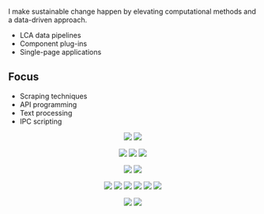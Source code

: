 I make sustainable change happen by elevating computational methods and a data-driven approach.
- LCA data pipelines
- Component plug-ins
- Single-page applications

## Focus
- Scraping techniques
- API programming
- Text processing
- IPC scripting

<p>
<div align="center">
  <img src="https://img.shields.io/badge/Python-3776AB?style=for-the-badge&logo=python&logoColor=white">
  <img src="https://img.shields.io/badge/JavaScript-F7DF1E?style=for-the-badge&logo=javascript&logoColor=333333">
</div>
</p>

<p>
<div align="center">
  <img src="https://img.shields.io/badge/Jupyter-F37626?style=for-the-badge&logo=jupyter&logoColor=white">
  <img src="https://img.shields.io/badge/Colab-F9AB00?style=for-the-badge&logo=google colab&logoColor=white">
  <img src="https://img.shields.io/badge/Git-F05032?style=for-the-badge&logo=git&logoColor=white">
</p>

<p>
<div align="center">
  <img src="https://img.shields.io/badge/JSON-000000?style=for-the-badge&logo=json&logoColor=white">
  <img src="https://img.shields.io/badge/YAML-CB171E?style=for-the-badge&logo=yaml&logoColor=white">
</p>

<p>
<div align="center">
  <img src="https://img.shields.io/badge/Pandas-150458?style=for-the-badge&logo=pandas&logoColor=white">
  <img src="https://img.shields.io/badge/NumPy-013243?style=for-the-badge&logo=numpy&logoColor=white">
  <img src="https://img.shields.io/badge/Plotly-3F4F75?style=for-the-badge&logo=plotly&logoColor=white">
  <img src="https://img.shields.io/badge/Streamlit-FF4B4B?style=for-the-badge&logo=streamlit&logoColor=white">
  <img src="https://img.shields.io/badge/React-61DAFB?style=for-the-badge&logo=react&logoColor=313131">
  <img src="https://img.shields.io/badge/Three.js-000000?style=for-the-badge&logo=three.js&logoColor=white">
</p>


<p>
<div align="center">
  <img src="https://img.shields.io/badge/HTML-E34F26?style=for-the-badge&logo=html5&logoColor=white">
  <img src="https://img.shields.io/badge/CSS-1572B6?style=for-the-badge&logo=css3&logoColor=white">
</div>
</p>
